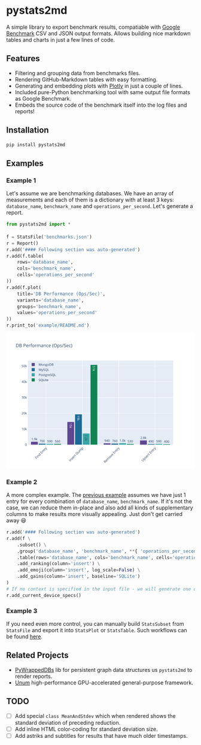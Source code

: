 # pystats2md

A simple library to export benchmark results, compatiable with [Google Benchmark](https://github.com/google/benchmark) CSV and JSON output formats. Allows building nice markdown tables and charts in just a few lines of code.

## Features

* Filtering and grouping data from benchmarks files.
* Rendering GitHub-Markdown tables with easy formatting.
* Generating and embedding plots with [Plotly](https://plotly.com) in just a couple of lines.
* Included pure-Python benchmarking tool with same output file formats as Google Benchmark.
* Embeds the source code of the benchmark itself into the log files and reports!

## Installation

```sh
pip install pystats2md
```

## Examples

### Example 1

Let's assume we are benchmarking databases. We have an array of measurements and each of them is a dictionary with at least 3 keys: `database_name`, `benchmark_name` and `operations_per_second`. Let's generate a report.

```python
from pystats2md import *

f = StatsFile('benchmarks.json')
r = Report()
r.add('#### Following section was auto-generated')
r.add(f.table(
    rows='database_name', 
    cols='benchmark_name', 
    cells='operations_per_second'
))
r.add(f.plot(
    title='DB Performance (Ops/Sec)', 
    variants='database_name', 
    groups='benchmark_name', 
    values='operations_per_second'
))
r.print_to('example/README.md')
```

![DB Performance (Ops/Sec)](example/DB_Performance__Ops_Sec_.svg)

### Example 2

A more complex example. The [previous example](#example-1) assumes we have just 1 entry for every combination of `database_name`, `benchmark_name`. If it's not the case, we can reduce them in-place and also add all kinds of supplementary columns to make results more visually appealing. Just don't get carried away :laughing: 

```python
r.add('#### Following section was auto-generated')
r.add(f \
    .subset() \
    .group('database_name', 'benchmark_name', **{ 'operations_per_second': Aggregation.take_mean }) \
    .table(rows='database_name', cols='benchmark_name', cells='operations_per_second') \
    .add_ranking(column='insert') \
    .add_emoji(column='insert', log_scale=False) \
    .add_gains(column='insert', baseline='SQLite')
)
# If no context is specified in the input file - we will generate one on the fly - assuming it's the same device.
r.add_current_device_specs()
```

### Example 3

If you need even more control, you can manually build `StatsSubset` from `StatsFile` and export it into `StatsPlot` or `StatsTable`.
Such workflows can be found [here](example).

## Related Projects

* [PyWrappedDBs](https://github.com/unumxyz/PyWrappedDBs) lib for persistent graph data structures us `pystats2md` to render reports.
* [Unum](https://unum.xyz) high-performance GPU-accelerated general-purpose framework.

## TODO

- [ ] Add special `class MeanAndStdev` which when rendered shows the standard deviation of preceding reduction. 
- [ ] Add inline HTML color-coding for standard deviation size.
- [ ] Add astriks and subtitles for results that have much older timestamps.